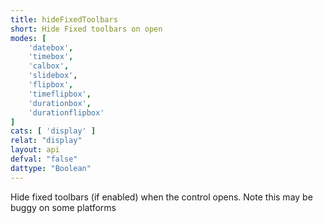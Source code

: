 ```yaml
---
title: hideFixedToolbars
short: Hide Fixed toolbars on open
modes: [
	'datebox',
	'timebox',
	'calbox',
	'slidebox',
	'flipbox',
	'timeflipbox',
	'durationbox',
	'durationflipbox'
]
cats: [ 'display' ]
relat: "display"
layout: api
defval: "false"
dattype: "Boolean"
---
```


Hide fixed toolbars (if enabled) when the control opens.  Note this may be buggy on some platforms
